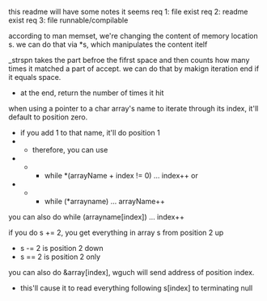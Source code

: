 this readme will have some notes
it seems 
req 1: file exist
req 2: readme exist
req 3: file runnable/compilable

according to man memset, we're changing the content of memory location s. we can do that via *s, which manipulates the content itelf


_strspn takes the part befroe the fifrst space and then counts how many times it matched a part of accept. we can do that by makign iteration end if it equals space.
- at the end, return the number of times it hit

when using a pointer to a char array's name to iterate through its index, it'll default to position zero.
-  if you add 1 to that name, it'll do position 1
- - therefore, you can use 
- - - while *(arrayName + index != 0) … index++ or
- - - while (*arrayname) … arrayName++

you can also do while (arrayname[index]) … index++

if you do s += 2, you get everything in array s from position 2 up
- s -= 2 is position 2 down
- s == 2 is position 2 only

you can also do &array[index], wguch will send address of position index.
- this'll cause it to read everything following s[index] to terminating null
